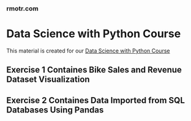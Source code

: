 ### rmotr.com
# Data Science with Python Course

This material is created for our [Data Science with Python Course](https://rmotr.com/data-science-python-course)

## Exercise 1 Containes Bike Sales and Revenue Dataset Visualization
## Exercise 2 Containes Data Imported from SQL Databases Using Pandas
